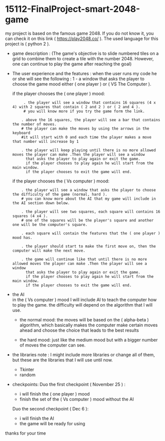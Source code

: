 # 15112-FinalProject-smart-2048-game

my project is based on the famous game 2048. If you do not know it, you can check it on this link ( https://play2048.co/ ). The used language for this project is ( python 2 ).



* game description :
  (‬The game's objective is to slide numbered tiles on a grid to combine them to create a tile with the number 2048.
    However, one can continue to play the game after reaching the goal)
 
 
 
* The user experience and the features  :
  when the user runs my code he or she will see the following :
  1 - a window that asks the player to choose the game mood either ( one player ) or ( VS The Computer ).
 
    if the player chooses the ( one player ) mood:
    
           . the player will see a window that contains 16 squares (4 x 4) with 2 squares that contain ( 2 and 2 ) or ( 2 and 4 ).
           # you will know more if you try the game form the link.

          . above the 16 squares, the player will see a bar that contains the number of moves.
          # the player can make the moves by using the arrows in the keyboard
          #it will start with 0 and each time the player makes a move that number will increase by 1 

          . the player will keep playing until there is no more allowed moves the player can make .Then the player will see a window
            that asks the player to play again or exit the game.
            if the player chooses to play again he will start from the main window. 
            if the player chooses to exit the game will end.

    if the player chooses the ( Vs computer ) mood:
    
          . the player will see a window that asks the player to choose the difficulty of the game (normal, hard ).
          # you can know more about the AI that my game will include in the AI section down below.
          
          . the player will see two squares, each square will contains 16 squares (4 x4 ).
          # one of the squares will be the player's square and another one will be the computer's square.
          
          . each square will contain the features that the ( one player ) mood has.
          
          . the player should start to make the first move on, then the computer will make the next move. 
          
          . the game will continue like that until there is no more allowed moves the player can make .Then the player will see a window
            that asks the player to play again or exit the game.
            if the player chooses to play again he will start from the main window. 
            if the player chooses to exit the game will end.
            
            
            
 * the AI  
   in the ( Vs computer ) mood I will include AI to teach the computer how to play the game.
   the difficulty will depend on the algorithm that I will use.

   - the normal mood:
   the moves will be based on the ( alpha-beta ) algorithm, which basically makes the computer make certain moves ahead and choose 
   the  choice that leads to the best results

   - the hard mood:
   just like the medium mood but with a bigger number of moves the computer can see. 

* the libraries
   note : I might include more libraries or change all of them, but these are the libraries that I will use until now.
    - Tkinter
    - random


* checkpoints:
  Duo the first checkpoint ( November 25 ) :
     - i will finish the ( one player ) mood
     - finish the set of the ( Vs computer ) mood without the AI
 
  Duo the second checkpoint ( Dec 6 ):
    - i will finish the AI 
    - the game will be ready for using 
  
 
thanks for your time

